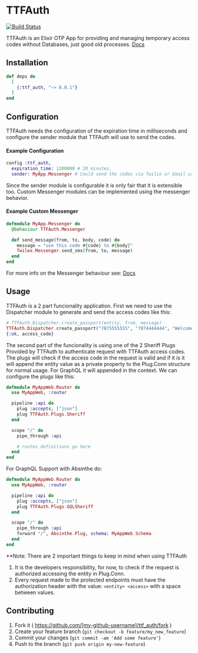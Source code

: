 # TTFAuth
[![Build Status](https://travis-ci.org/Waasi/ttf_auth.svg?branch=master)](https://travis-ci.org/Waasi/ttf_auth)

TTFAuth is an Elixir OTP App for providing and managing temporary
access codes without Databases, just good old processes. [Docs](https://hexdocs.pm/ttf_auth/)

## Installation

```elixir
def deps do
  [
    {:ttf_auth, "~> 0.0.1"}
  ]
end
```

## Configuration

TTFAuth needs the configuration of the expiration time in milliseconds and
configure the sender module that TTFAuth will use to send the codes.

#### Example Configuration

```elixir
config :ttf_auth,
  expiration_time: 1200000 # 20 minutes,
  sender: MyApp.Messenger # Could send the codes via Twilio or Email using SMTP
```

Since the sender module is configurable it is only fair that it is extensible too.
Custom Messenger modules can be implemented using the messenger behavior.

#### Example Custom Messenger

```elixir
defmodule MyApp.Messenger do
  @behaviour TTFAuth.Messenger

  def send_message(from, to, body, code) do
    message = "use this code #{code} to #{body}"
    Twilex.Messenger.send_sms(from, to, message)
  end
end
```

For more info on the Messenger behaviour see: [Docs](https://hexdocs.pm/ttf_auth/TTFAuth.Messenger.html#content)

## Usage

TTFAuth is a 2 part funcionality application. First we need to use the
Dispatcher module to generate and send the access codes like this:

```elixir
# TTFAuth.Dispatcher.create_passport(entity, from, message)
TTFAuth.Dispatcher.create_passport("7875555555", "7874444444", "Welcome to MyApp")
{:ok, access_code}
```

The second part of the funcionality is using one of the 2 Sheriff Plugs Provided by TTFAuth
to authenticate request with TTFAuth access codes. The plugs will check if the access code
in the request is valid and if it is it will append the entity value as a private property
to the Plug.Conn structure for normal usage. For GraphQL it will appended in the context.
We can configure the plugs like this:

```elixir
defmodule MyAppWeb.Router do
  use MyAppWeb, :router

  pipeline :api do
    plug :accepts, ["json"]
    plug TTFAuth.Plugs.Sheriff
  end

  scope "/" do
    pipe_through :api

    # routes definitions go here
  end
end
```

For GraphQL Support with Absinthe do:

```elixir
defmodule MyAppWeb.Router do
  use MyAppWeb, :router

  pipeline :api do
    plug :accepts, ["json"]
    plug TTFAuth.Plugs.GQLSheriff
  end

  scope "/" do
    pipe_through :api
    forward "/", Absinthe.Plug, schema: MyAppWeb.Schema
  end
end
```

**Note: There are 2 important things to keep in mind when using TTFAuth

1. It is the developers responsibility, for now, to check if the request is authorized accessing the entity in Plug.Conn.
2. Every request made to the protected endpoints must have the authorization header with the value:
`<entity> <access>` with a space between values.

## Contributing

1. Fork it ( https://github.com/[my-github-username]/ttf_auth/fork )
2. Create your feature branch (`git checkout -b feature/my_new_feature`)
3. Commit your changes (`git commit -am 'Add some feature'`)
4. Push to the branch (`git push origin my-new-feature`)
